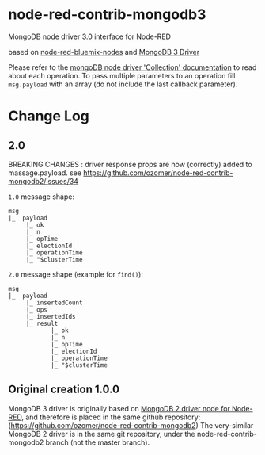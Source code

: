 # node-red-contrib-mongodb3
MongoDB node driver 3.0 interface for Node-RED

based on [node-red-bluemix-nodes](https://github.com/node-red/node-red-bluemix-nodes/tree/master/mongo) and [MongoDB 3 Driver](http://mongodb.github.io/node-mongodb-native/3.0)

Please refer to the [mongoDB node driver 'Collection' documentation](http://mongodb.github.io/node-mongodb-native/3.0/api/Collection.html) to read about each operation.
To pass multiple parameters to an operation fill `msg.payload` with an array (do not include the last callback parameter).

# Change Log
## 2.0
BREAKING CHANGES : driver response props are now (correctly) added to massage.payload. 
see https://github.com/ozomer/node-red-contrib-mongodb2/issues/34

`1.0` message shape: 
```
msg
|_  payload
     |_ ok
     |_ n
     |_ opTime
     |_ electionId     
     |_ operationTime
     |_ "$clusterTime
```
`2.0` message shape (example for `find()`): 
```
msg
|_  payload
     |_ insertedCount
     |_ ops
     |_ insertedIds      
     |_ result
            |_ ok
            |_ n
            |_ opTime
            |_ electionId
            |_ operationTime
            |_ "$clusterTime

```

## Original creation 1.0.0
MongoDB 3 driver is originally based on [MongoDB 2 driver node for Node-RED](https://www.npmjs.com/package/node-red-contrib-mongodb2), and therefore is placed in the same github repository: (https://github.com/ozomer/node-red-contrib-mongodb2)
The very-similar MongoDB 2 driver is in the same git repository, under the node-red-contrib-mongodb2 branch (not the master branch).

